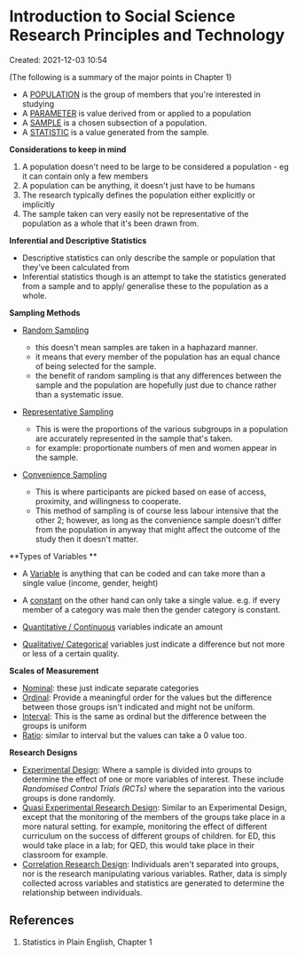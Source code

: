 # Introduction to Social Science Research Principles and Technology
Created: 2021-12-03 10:54

(The following is a summary of the major points in Chapter 1)

- A <u>POPULATION</u> is the group of members that you're interested in studying
- A <u>PARAMETER</u> is value derived from or applied to a population 
- A <u>SAMPLE</u> is a chosen subsection of a population.
- A <u>STATISTIC</u> is a value generated from the sample. 

**Considerations to keep in mind**
1) A population doesn't need to be large to be considered a population - eg it can contain only a few members 
2) A population can be anything, it doesn't just have to be humans 
3) The research typically defines the population either explicitly or implicitly 
4) The sample taken can very easily not be representative of the population as a whole that it's been drawn from. 

**Inferential and Descriptive Statistics**
- Descriptive statistics can only describe the sample or population that they've been calculated from
- Inferential statistics though is an attempt to take the statistics generated from a sample and to apply/ generalise these to the population as a whole. 

**Sampling Methods**
- <u>Random Sampling</u>
	- this doesn't mean samples are taken in a haphazard manner. 
	- it means that every member of the population has an equal chance of being selected for the sample. 
	- the benefit of random sampling is that any differences between the sample and the population are hopefully just due to chance rather than a systematic issue. 

- <u>Representative Sampling</u>
	- This is were the proportions of the various subgroups in a population are accurately represented in the sample that's taken. 
	- for example: proportionate numbers of men and women appear in the sample.

- <u>Convenience Sampling</u>
	- This is where participants are picked based on ease of access, proximity, and willingness to cooperate. 
	- This method of sampling is of course less labour intensive that the other 2; however, as long as the convenience sample doesn't differ from the population in anyway that might affect the outcome of the study then it doesn't matter. 

**Types of Variables **
- A <u>Variable</u> is anything that can be coded and can take more than a single value (income, gender, height)
- A <u>constant</u> on the other hand can only take  a single value. e.g.  if every member of a category was male then the gender category is constant. 

- <u>Quantitative / Continuous</u> variables indicate an amount 
- <u>Qualitative/ Categorical</u> variables just indicate a difference but not more or less of a certain quality. 

**Scales of Measurement**
- <u>Nominal</u>: these just indicate separate categories 
- <u>Ordinal</u>: Provide a meaningful order for the values but the difference between those groups isn't indicated and might not be uniform. 
- <u>Interval</u>: This is the same as ordinal but the difference between the groups is uniform
- <u>Ratio</u>: similar to interval but the values can take a 0 value too. 

**Research Designs**
- <u>Experimental Design</u>: Where a sample is divided into groups to determine the effect of one or more variables of interest. These include *Randomised Control Trials (RCTs)* where the separation into the various groups is done randomly. 
- <u>Quasi Experimental Research Design</u>: Similar to an Experimental Design, except that the monitoring of the members of the groups take place in a more natural setting. for example, monitoring the effect of different curriculum on the success of different groups of children. for ED, this would take place in a lab; for QED, this would take place in their classroom for example. 
- <u>Correlation Research Design</u>: Individuals aren't separated into groups, nor is the research manipulating various variables. Rather, data is simply collected across variables and statistics are generated to determine the relationship between individuals. 






















## References
1. Statistics in Plain English, Chapter 1